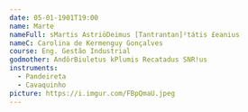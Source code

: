 ```yaml
---
date: 05-01-1901T19:00
name: Marte
nameFull: sMartis AstriöDeimus [Tantrantan]²tátis £eanius
nameC: Carolina de Kermenguy Gonçalves
course: Eng. Gestão Industrial
godmother: AndôrBiuletus kPlumis Recatadus SNR!us
instruments:
  - Pandeireta
  - Cavaquinho
picture: https://i.imgur.com/FBpQmaU.jpeg
---
```


